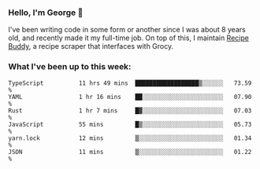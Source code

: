 ### Hello, I'm George 👋

I've been writing code in some form or another since I was about 8 years old, and recently made it my full-time job. On top of this, I maintain [Recipe Buddy](https://github.com/georgegebbett/recipe-buddy), a recipe scraper that interfaces with Grocy.  

<!--
**georgegebbett/georgegebbett** is a ✨ _special_ ✨ repository because its `README.md` (this file) appears on your GitHub profile.

Here are some ideas to get you started:

- 🔭 I’m currently working on ...
- 🌱 I’m currently learning ...
- 👯 I’m looking to collaborate on ...
- 🤔 I’m looking for help with ...
- 💬 Ask me about ...
- 📫 How to reach me: ...
- 😄 Pronouns: ...
- ⚡ Fun fact: ...
-->

### What I've been up to this week:
<!--START_SECTION:waka-->

```text
TypeScript          11 hrs 49 mins  ██████████████████▒░░░░░░   73.59 %
YAML                1 hr 16 mins    ██░░░░░░░░░░░░░░░░░░░░░░░   07.90 %
Rust                1 hr 7 mins     █▓░░░░░░░░░░░░░░░░░░░░░░░   07.03 %
JavaScript          55 mins         █▒░░░░░░░░░░░░░░░░░░░░░░░   05.73 %
yarn.lock           12 mins         ▒░░░░░░░░░░░░░░░░░░░░░░░░   01.34 %
JSON                11 mins         ▒░░░░░░░░░░░░░░░░░░░░░░░░   01.22 %
```

<!--END_SECTION:waka-->

